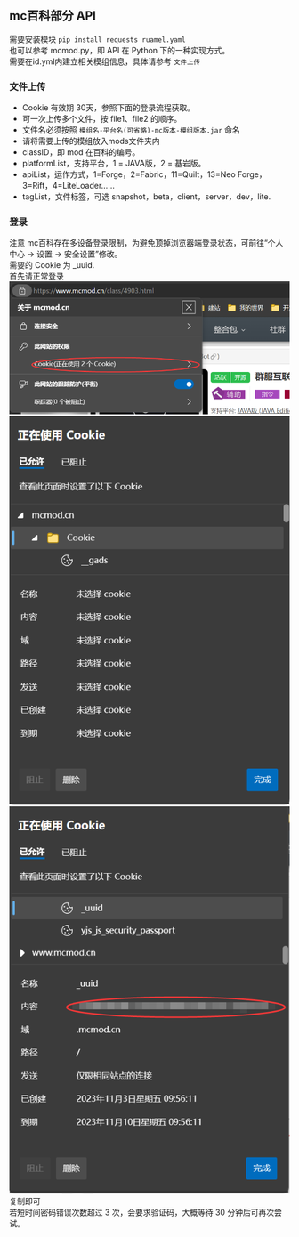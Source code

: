 ## mc百科部分 API

需要安装模块 `pip install requests ruamel.yaml`  
也可以参考 mcmod.py，即 API 在 Python 下的一种实现方式。  
需要在id.yml内建立相关模组信息，具体请参考 `文件上传`  

### 文件上传
- Cookie 有效期 30天，参照下面的登录流程获取。
- 可一次上传多个文件，按 file1、file2 的顺序。
- 文件名必须按照 `模组名-平台名(可省略)-mc版本-模组版本.jar` 命名
- 请将需要上传的模组放入mods文件夹内
- classID，即 mod 在百科的编号。
- platformList，支持平台，1 = JAVA版，2 = 基岩版。
- apiList，运作方式，1=Forge，2=Fabric，11=Quilt，13=Neo Forge，3=Rift，4=LiteLoader……
- tagList，文件标签，可选 snapshot，beta，client，server，dev，lite.

### 登录
注意 mc百科存在多设备登录限制，为避免顶掉浏览器端登录状态，可前往“个人中心 -> 设置 -> 安全设置”修改。  
需要的 Cookie 为 _uuid.  
首先请正常登录  
![](./web/cookie1.png)  
![](./web/cookie2.png)  
![](./web/cookie3.png) 
复制即可  
若短时间密码错误次数超过 3 次，会要求验证码，大概等待 30 分钟后可再次尝试。
